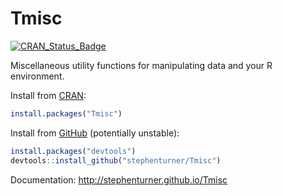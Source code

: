 # Tmisc

[![CRAN_Status_Badge](http://www.r-pkg.org/badges/version/Tmisc)](https://cran.r-project.org/package=Tmisc)

Miscellaneous utility functions for manipulating data and your R environment.

Install from [CRAN](https://cran.r-project.org/package=Tmisc):

```r
install.packages("Tmisc")
```

Install from [GitHub](https://github.com/stephenturner/Tmisc) (potentially unstable):

```r
install.packages("devtools")
devtools::install_github("stephenturner/Tmisc")
```

Documentation: <http://stephenturner.github.io/Tmisc>
